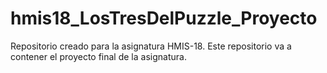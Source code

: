 # hmis18_LosTresDelPuzzle_Proyecto
Repositorio creado para la asignatura HMIS-18. Este repositorio va a contener el proyecto final de la asignatura.
